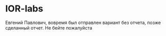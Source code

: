 # IOR-labs
Евгений Павлович, вовремя был отправлен вариант без отчета, позже сделанный отчет. Не бейте пожалуйста
